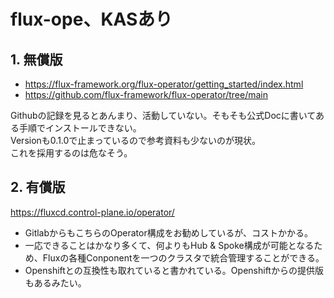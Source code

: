 # flux-ope、KASあり
## 1. 無償版
- https://flux-framework.org/flux-operator/getting_started/index.html
- https://github.com/flux-framework/flux-operator/tree/main

Githubの記録を見るとあんまり、活動していない。そもそも公式Docに書いてある手順でインストールできない。</br>
Versionも0.1.0で止まっているので参考資料も少ないのが現状。</br>
これを採用するのは危なそう。

## 2. 有償版
https://fluxcd.control-plane.io/operator/

- GitlabからもこちらのOperator構成をお勧めしているが、コストかかる。
- 一応できることはかなり多くて、何よりもHub & Spoke構成が可能となるため、Fluxの各種Conponentを一つのクラスタで統合管理することができる。
- Openshiftとの互換性も取れていると書かれている。Openshiftからの提供版もあるみたい。
